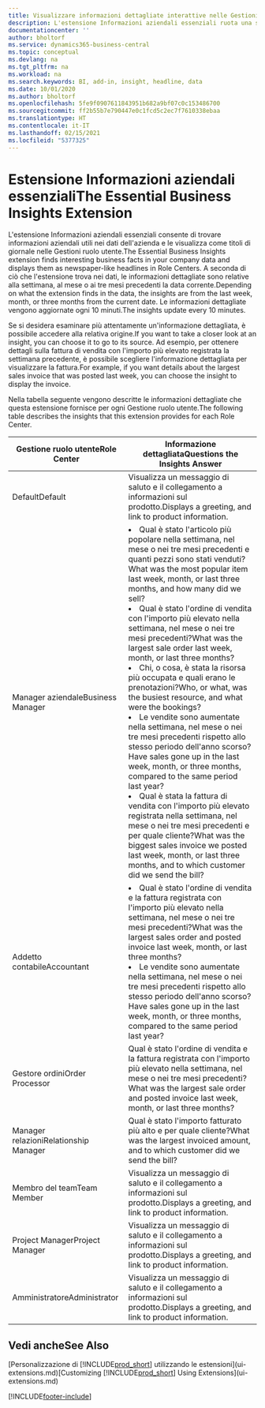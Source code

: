 ```yaml
---
title: Visualizzare informazioni dettagliate interattive nelle Gestioni ruolo utente | Documenti di Microsoft
description: L'estensione Informazioni aziendali essenziali ruota una serie di informazioni dettagliate aziendali nelle Gestioni ruolo utente.
documentationcenter: ''
author: bholtorf
ms.service: dynamics365-business-central
ms.topic: conceptual
ms.devlang: na
ms.tgt_pltfrm: na
ms.workload: na
ms.search.keywords: BI, add-in, insight, headline, data
ms.date: 10/01/2020
ms.author: bholtorf
ms.openlocfilehash: 5fe9f0907611843951b682a9bf07c0c153486700
ms.sourcegitcommit: ff2b55b7e790447e0c1fcd5c2ec7f7610338ebaa
ms.translationtype: HT
ms.contentlocale: it-IT
ms.lasthandoff: 02/15/2021
ms.locfileid: "5377325"
---
```

# <a name="the-essential-business-insights-extension"></a><span data-ttu-id="ad782-103">Estensione Informazioni aziendali essenziali</span><span class="sxs-lookup"><span data-stu-id="ad782-103">The Essential Business Insights Extension</span></span>
<span data-ttu-id="ad782-104">L'estensione Informazioni aziendali essenziali consente di trovare informazioni aziendali utili nei dati dell'azienda e le visualizza come titoli di giornale nelle Gestioni ruolo utente.</span><span class="sxs-lookup"><span data-stu-id="ad782-104">The Essential Business Insights extension finds interesting business facts in your company data and displays them as newspaper-like headlines in Role Centers.</span></span> <span data-ttu-id="ad782-105">A seconda di ciò che l'estensione trova nei dati, le informazioni dettagliate sono relative alla settimana, al mese o ai tre mesi precedenti la data corrente.</span><span class="sxs-lookup"><span data-stu-id="ad782-105">Depending on what the extension finds in the data, the insights are from the last week, month, or three months from the current date.</span></span> <span data-ttu-id="ad782-106">Le informazioni dettagliate vengono aggiornate ogni 10 minuti.</span><span class="sxs-lookup"><span data-stu-id="ad782-106">The insights update every 10 minutes.</span></span>  

<span data-ttu-id="ad782-107">Se si desidera esaminare più attentamente un'informazione dettagliata, è possibile accedere alla relativa origine.</span><span class="sxs-lookup"><span data-stu-id="ad782-107">If you want to take a closer look at an insight, you can choose it to go to its source.</span></span> <span data-ttu-id="ad782-108">Ad esempio, per ottenere dettagli sulla fattura di vendita con l'importo più elevato registrata la settimana precedente, è possibile scegliere l'informazione dettagliata per visualizzare la fattura.</span><span class="sxs-lookup"><span data-stu-id="ad782-108">For example, if you want details about the largest sales invoice that was posted last week, you can choose the insight to display the invoice.</span></span>

<span data-ttu-id="ad782-109">Nella tabella seguente vengono descritte le informazioni dettagliate che questa estensione fornisce per ogni Gestione ruolo utente.</span><span class="sxs-lookup"><span data-stu-id="ad782-109">The following table describes the insights that this extension provides for each Role Center.</span></span>

|<span data-ttu-id="ad782-110">Gestione ruolo utente</span><span class="sxs-lookup"><span data-stu-id="ad782-110">Role Center</span></span>|<span data-ttu-id="ad782-111">Informazione dettagliata</span><span class="sxs-lookup"><span data-stu-id="ad782-111">Questions the Insights Answer</span></span>|
|----|-----|
|<span data-ttu-id="ad782-112">Default</span><span class="sxs-lookup"><span data-stu-id="ad782-112">Default</span></span>|<span data-ttu-id="ad782-113">Visualizza un messaggio di saluto e il collegamento a informazioni sul prodotto.</span><span class="sxs-lookup"><span data-stu-id="ad782-113">Displays a greeting, and link to product information.</span></span>|
|<span data-ttu-id="ad782-114">Manager aziendale</span><span class="sxs-lookup"><span data-stu-id="ad782-114">Business Manager</span></span>|<li> <span data-ttu-id="ad782-115">Qual è stato l'articolo più popolare nella settimana, nel mese o nei tre mesi precedenti e quanti pezzi sono stati venduti?</span><span class="sxs-lookup"><span data-stu-id="ad782-115">What was the most popular item last week, month, or last three months, and how many did we sell?</span></span><br><li> <span data-ttu-id="ad782-116">Qual è stato l'ordine di vendita con l'importo più elevato nella settimana, nel mese o nei tre mesi precedenti?</span><span class="sxs-lookup"><span data-stu-id="ad782-116">What was the largest sale order last week, month, or last three months?</span></span><br><li> <span data-ttu-id="ad782-117">Chi, o cosa, è stata la risorsa più occupata e quali erano le prenotazioni?</span><span class="sxs-lookup"><span data-stu-id="ad782-117">Who, or what, was the busiest resource, and what were the bookings?</span></span><br><li> <span data-ttu-id="ad782-118">Le vendite sono aumentate nella settimana, nel mese o nei tre mesi precedenti rispetto allo stesso periodo dell'anno scorso?</span><span class="sxs-lookup"><span data-stu-id="ad782-118">Have sales gone up in the last week, month, or three months, compared to the same period last year?</span></span><br><li> <span data-ttu-id="ad782-119">Qual è stata la fattura di vendita con l'importo più elevato registrata nella settimana, nel mese o nei tre mesi precedenti e per quale cliente?</span><span class="sxs-lookup"><span data-stu-id="ad782-119">What was the biggest sales invoice we posted last week, month, or last three months, and to which customer did we send the bill?</span></span></li> |
|<span data-ttu-id="ad782-120">Addetto contabile</span><span class="sxs-lookup"><span data-stu-id="ad782-120">Accountant</span></span>|<li> <span data-ttu-id="ad782-121">Qual è stato l'ordine di vendita e la fattura registrata con l'importo più elevato nella settimana, nel mese o nei tre mesi precedenti?</span><span class="sxs-lookup"><span data-stu-id="ad782-121">What was the largest sales order and posted invoice last week, month, or last three months?</span></span><br><li> <span data-ttu-id="ad782-122">Le vendite sono aumentate nella settimana, nel mese o nei tre mesi precedenti rispetto allo stesso periodo dell'anno scorso?</span><span class="sxs-lookup"><span data-stu-id="ad782-122">Have sales gone up in the last week, month, or three months, compared to the same period last year?</span></span> |
|<span data-ttu-id="ad782-123">Gestore ordini</span><span class="sxs-lookup"><span data-stu-id="ad782-123">Order Processor</span></span>| <span data-ttu-id="ad782-124">Qual è stato l'ordine di vendita e la fattura registrata con l'importo più elevato nella settimana, nel mese o nei tre mesi precedenti?</span><span class="sxs-lookup"><span data-stu-id="ad782-124">What was the largest sale order and posted invoice last week, month, or last three months?</span></span>|
|<span data-ttu-id="ad782-125">Manager relazioni</span><span class="sxs-lookup"><span data-stu-id="ad782-125">Relationship Manager</span></span>| <span data-ttu-id="ad782-126">Qual è stato l'importo fatturato più alto e per quale cliente?</span><span class="sxs-lookup"><span data-stu-id="ad782-126">What was the largest invoiced amount, and to which customer did we send the bill?</span></span>|
|<span data-ttu-id="ad782-127">Membro del team</span><span class="sxs-lookup"><span data-stu-id="ad782-127">Team Member</span></span>| <span data-ttu-id="ad782-128">Visualizza un messaggio di saluto e il collegamento a informazioni sul prodotto.</span><span class="sxs-lookup"><span data-stu-id="ad782-128">Displays a greeting, and link to product information.</span></span>|
|<span data-ttu-id="ad782-129">Project Manager</span><span class="sxs-lookup"><span data-stu-id="ad782-129">Project Manager</span></span>| <span data-ttu-id="ad782-130">Visualizza un messaggio di saluto e il collegamento a informazioni sul prodotto.</span><span class="sxs-lookup"><span data-stu-id="ad782-130">Displays a greeting, and link to product information.</span></span>|
|<span data-ttu-id="ad782-131">Amministratore</span><span class="sxs-lookup"><span data-stu-id="ad782-131">Administrator</span></span>| <span data-ttu-id="ad782-132">Visualizza un messaggio di saluto e il collegamento a informazioni sul prodotto.</span><span class="sxs-lookup"><span data-stu-id="ad782-132">Displays a greeting, and link to product information.</span></span>|

## <a name="see-also"></a><span data-ttu-id="ad782-133">Vedi anche</span><span class="sxs-lookup"><span data-stu-id="ad782-133">See Also</span></span>
<span data-ttu-id="ad782-134">[Personalizzazione di [!INCLUDE[prod_short](includes/prod_short.md)] utilizzando le estensioni](ui-extensions.md)</span><span class="sxs-lookup"><span data-stu-id="ad782-134">[Customizing [!INCLUDE[prod_short](includes/prod_short.md)] Using Extensions](ui-extensions.md)</span></span>


[!INCLUDE[footer-include](includes/footer-banner.md)]